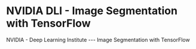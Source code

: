 # NVIDIA DLI - Image Segmentation with TensorFlow
NVIDIA - Deep Learning Institute --- Image Segmentation with TensorFlow
